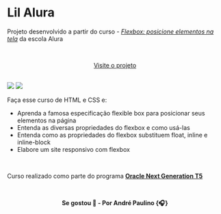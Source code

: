 # Lil Alura

Projeto desenvolvido a partir do curso - [*Flexbox: posicione elementos na tela*](https://cursos.alura.com.br/course/flexbox-posicione-elementos-tela) da escola Alura

<br>

<p align="center">
  <a href="https://lilalura.vercel.app/">Visite o projeto</a>
</p>

<br>

<img src="https://img.shields.io/badge/html5-%23E34F26.svg?style=for-the-badge&logo=html5&logoColor=white"/>
<img src="https://img.shields.io/badge/css3-%231572B6.svg?style=for-the-badge&logo=css3&logoColor=white"/>

Faça esse curso de HTML e CSS e:

* Aprenda a famosa especificação flexible box para posicionar seus elementos na página
* Entenda as diversas propriedades do flexbox e como usá-las
* Entenda como as propriedades do flexbox substituem float, inline e inline-block
* Elabore um site responsivo com flexbox

<br>

Curso realizado como parte do programa [**Oracle Next Generation T5**](https://www.oracle.com/br/education/oracle-next-education/)

<br>

<p align="center"><b>
Se gostou 🌟 - Por André Paulino {🎧}
</b></p>
